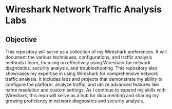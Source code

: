 # Wireshark Network Traffic Analysis Labs

## Objective
This repository will serve as a collection of my Wireshark preferences. It will document the various techniques, configurations, and traffic analysis methods I learn, focusing on effectively using Wireshark for network diagnostics, security analysis, and troubleshooting. This repository also showcases my expertise in using Wireshark for comprehensive network traffic analysis. It includes labs and projects that demonstrate my ability to configure the platform, analyze traffic, and utilize advanced features like name resolution and custom settings. As I continue to expand my skills with Wireshark, this repo will serve as a hub for documenting and sharing my growing proficiency in network diagnostics and security analysis.



